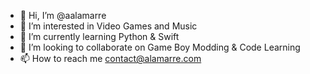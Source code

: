 - 👋 Hi, I’m @aalamarre
- 👀 I’m interested in Video Games and Music
- 🌱 I’m currently learning Python & Swift
- 💞️ I’m looking to collaborate on Game Boy Modding & Code Learning
- 📫 How to reach me contact@alamarre.com

<!---
aalamarre/aalamarre is a ✨ special ✨ repository because its `README.md` (this file) appears on your GitHub profile.
You can click the Preview link to take a look at your changes.
--->
